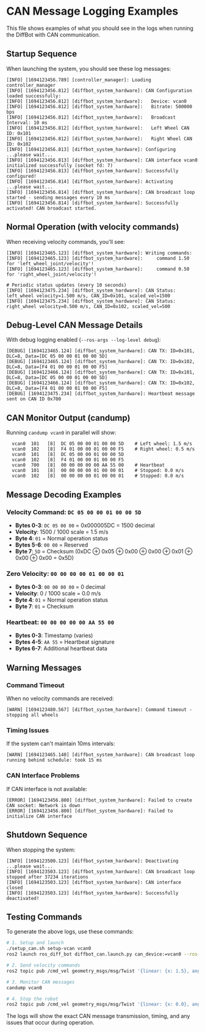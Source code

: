 # CAN Message Logging Examples

This file shows examples of what you should see in the logs when running the DiffBot with CAN communication.

## Startup Sequence

When launching the system, you should see these log messages:

```
[INFO] [1694123456.789] [controller_manager]: Loading controller_manager
[INFO] [1694123456.812] [diffbot_system_hardware]: CAN Configuration loaded successfully:
[INFO] [1694123456.812] [diffbot_system_hardware]:   Device: vcan0
[INFO] [1694123456.812] [diffbot_system_hardware]:   Bitrate: 500000 bps
[INFO] [1694123456.812] [diffbot_system_hardware]:   Broadcast Interval: 10 ms
[INFO] [1694123456.812] [diffbot_system_hardware]:   Left Wheel CAN ID: 0x101
[INFO] [1694123456.812] [diffbot_system_hardware]:   Right Wheel CAN ID: 0x102
[INFO] [1694123456.813] [diffbot_system_hardware]: Configuring ...please wait...
[INFO] [1694123456.813] [diffbot_system_hardware]: CAN interface vcan0 initialized successfully (socket fd: 7)
[INFO] [1694123456.813] [diffbot_system_hardware]: Successfully configured!
[INFO] [1694123456.814] [diffbot_system_hardware]: Activating ...please wait...
[INFO] [1694123456.814] [diffbot_system_hardware]: CAN broadcast loop started - sending messages every 10 ms
[INFO] [1694123456.814] [diffbot_system_hardware]: Successfully activated! CAN broadcast started.
```

## Normal Operation (with velocity commands)

When receiving velocity commands, you'll see:

```
[INFO] [1694123465.123] [diffbot_system_hardware]: Writing commands:
[INFO] [1694123465.123] [diffbot_system_hardware]:     command 1.50 for 'left_wheel_joint/velocity'!
[INFO] [1694123465.123] [diffbot_system_hardware]:     command 0.50 for 'right_wheel_joint/velocity'!

# Periodic status updates (every 10 seconds)
[INFO] [1694123475.234] [diffbot_system_hardware]: CAN Status: left_wheel velocity=1.500 m/s, CAN_ID=0x101, scaled_vel=1500
[INFO] [1694123475.234] [diffbot_system_hardware]: CAN Status: right_wheel velocity=0.500 m/s, CAN_ID=0x102, scaled_vel=500
```

## Debug-Level CAN Message Details

With debug logging enabled (`--ros-args --log-level debug`):

```
[DEBUG] [1694123465.124] [diffbot_system_hardware]: CAN TX: ID=0x101, DLC=8, Data=[DC 05 00 00 01 00 00 5D]
[DEBUG] [1694123465.124] [diffbot_system_hardware]: CAN TX: ID=0x102, DLC=8, Data=[F4 01 00 00 01 00 00 F5]
[DEBUG] [1694123466.124] [diffbot_system_hardware]: CAN TX: ID=0x101, DLC=8, Data=[DC 05 00 00 01 00 00 5D]
[DEBUG] [1694123466.124] [diffbot_system_hardware]: CAN TX: ID=0x102, DLC=8, Data=[F4 01 00 00 01 00 00 F5]
[DEBUG] [1694123475.234] [diffbot_system_hardware]: Heartbeat message sent on CAN ID 0x700
```

## CAN Monitor Output (candump)

Running `candump vcan0` in parallel will show:

```
  vcan0  101   [8]  DC 05 00 00 01 00 00 5D    # Left wheel: 1.5 m/s
  vcan0  102   [8]  F4 01 00 00 01 00 00 F5    # Right wheel: 0.5 m/s
  vcan0  101   [8]  DC 05 00 00 01 00 00 5D
  vcan0  102   [8]  F4 01 00 00 01 00 00 F5
  vcan0  700   [8]  00 00 00 00 00 AA 55 00    # Heartbeat
  vcan0  101   [8]  00 00 00 00 01 00 00 01    # Stopped: 0.0 m/s
  vcan0  102   [8]  00 00 00 00 01 00 00 01    # Stopped: 0.0 m/s
```

## Message Decoding Examples

### Velocity Command: `DC 05 00 00 01 00 00 5D`
- **Bytes 0-3**: `DC 05 00 00` = 0x000005DC = 1500 decimal
- **Velocity**: 1500 / 1000 scale = 1.5 m/s
- **Byte 4**: `01` = Normal operation status
- **Bytes 5-6**: `00 00` = Reserved
- **Byte 7**: `5D` = Checksum (0xDC ⊕ 0x05 ⊕ 0x00 ⊕ 0x00 ⊕ 0x01 ⊕ 0x00 ⊕ 0x00 = 0x5D)

### Zero Velocity: `00 00 00 00 01 00 00 01`
- **Bytes 0-3**: `00 00 00 00` = 0 decimal
- **Velocity**: 0 / 1000 scale = 0.0 m/s
- **Byte 4**: `01` = Normal operation status
- **Byte 7**: `01` = Checksum

### Heartbeat: `00 00 00 00 00 AA 55 00`
- **Bytes 0-3**: Timestamp (varies)
- **Bytes 4-5**: `AA 55` = Heartbeat signature
- **Bytes 6-7**: Additional heartbeat data

## Warning Messages

### Command Timeout
When no velocity commands are received:
```
[WARN] [1694123480.567] [diffbot_system_hardware]: Command timeout - stopping all wheels
```

### Timing Issues
If the system can't maintain 10ms intervals:
```
[WARN] [1694123465.140] [diffbot_system_hardware]: CAN broadcast loop running behind schedule: took 15 ms
```

### CAN Interface Problems
If CAN interface is not available:
```
[ERROR] [1694123456.800] [diffbot_system_hardware]: Failed to create CAN socket: Network is down
[ERROR] [1694123456.800] [diffbot_system_hardware]: Failed to initialize CAN interface
```

## Shutdown Sequence

When stopping the system:
```
[INFO] [1694123500.123] [diffbot_system_hardware]: Deactivating ...please wait...
[INFO] [1694123503.123] [diffbot_system_hardware]: CAN broadcast loop stopped after 37234 iterations
[INFO] [1694123503.123] [diffbot_system_hardware]: CAN interface closed
[INFO] [1694123503.123] [diffbot_system_hardware]: Successfully deactivated!
```

## Testing Commands

To generate the above logs, use these commands:

```bash
# 1. Setup and launch
./setup_can.sh setup-vcan vcan0
ros2 launch ros_diff_bot diffbot_can.launch.py can_device:=vcan0 --ros-args --log-level debug

# 2. Send velocity commands
ros2 topic pub /cmd_vel geometry_msgs/msg/Twist '{linear: {x: 1.5}, angular: {z: 0.0}}'

# 3. Monitor CAN messages
candump vcan0

# 4. Stop the robot
ros2 topic pub /cmd_vel geometry_msgs/msg/Twist '{linear: {x: 0.0}, angular: {z: 0.0}}'
```

The logs will show the exact CAN message transmission, timing, and any issues that occur during operation.
